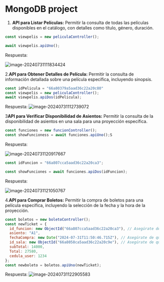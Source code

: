 # MongoDB project

1. **API para Listar Películas:** Permitir la consulta de todas las películas disponibles en el catálogo, con detalles como título, género, duración.

``````js
const viewpelis = new peliculaController();

await viewpelis.apiUno();
``````

Respuesta:

![image-20240731111834424](/home/wixi/.config/Typora/typora-user-images/image-20240731111834424.png)

2.**API para Obtener Detalles de Película:** Permitir la consulta de información detallada sobre una película específica, incluyendo sinopsis.

``````js
const idPelicula = "66a80379a5aad36c22a20c80"
const viewpelis = new peliculaController();
await viewpelis.apiDos(idPelicula);
``````

Respuesta:
![image-20240731112739072](/home/wixi/.config/Typora/typora-user-images/image-20240731112739072.png)

3**API para Verificar Disponibilidad de Asientos:** Permitir la consulta de la disponibilidad de asientos en una sala para una proyección específica.

``````js
const funciones = new funcionController();
const showFuncioness = await funciones.apiUno();S
``````

Respuesta:

![image-20240731120917667](/home/wixi/.config/Typora/typora-user-images/image-20240731120917667.png)

``````js
const idFuncion = "66a807cca5aad36c22a20ca3";

const showFunciones = await funciones.apiDos(idFuncion);

``````

Respuesta:

![image-20240731121050767](/home/wixi/.config/Typora/typora-user-images/image-20240731121050767.png)

4.**API para Comprar Boletos:** Permitir la compra de boletos para una película específica, incluyendo la selección de la fecha y la hora de la proyección.

``````js
const boletos = new boletoController();
const newTicket = {
  id_funcion: new ObjectId("66a807cca5aad36c22a20ca3"), // Asegúrate de que este ObjectId es correcto
  asiento: "A1",
  fechaCompra: new Date("2024-07-31T11:50:46.715Z"), // Asegúrate de que esta fecha es correcta
  id_sala: new ObjectId("66a8058ca5aad36c22a20c9e"), // Asegúrate de que este ObjectId es correcto
  subTotal: 14000,
  Total: 27580,
  cedula_user: 1234
};
const newboleto = boletos.apiUno(newTicket);
``````

Respuesta:
![image-20240731122905583](/home/wixi/.config/Typora/typora-user-images/image-20240731122905583.png)